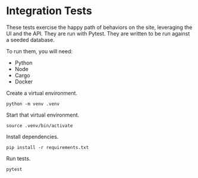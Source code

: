 # Integration Tests

These tests exercise the happy path of behaviors on the site, leveraging the UI
and the API. They are run with Pytest. They are written to be run against a
seeded database.

To run them, you will need:

- Python
- Node
- Cargo
- Docker

Create a virtual environment.

```shell
python -m venv .venv
```

Start that virtual environment.

```shell
source .venv/bin/activate
```

Install dependencies.

```shell
pip install -r requirements.txt
```

Run tests.

```shell
pytest
```
